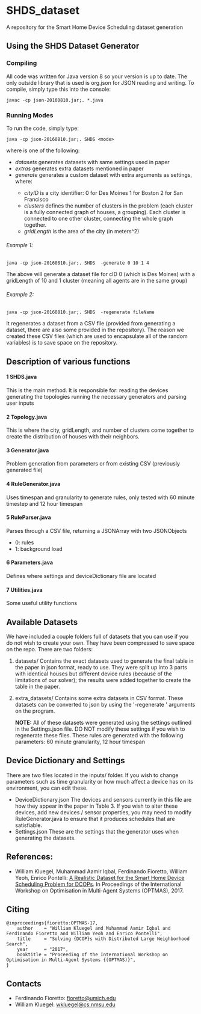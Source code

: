 # SHDS_dataset
A repository for the Smart Home Device Scheduling dataset generation


## Using the SHDS Dataset Generator

### Compiling

All code was written for Java version 8 so your version is up to date.
The only outside library that is used is org.json for JSON reading and writing.
To compile, simply type this into the console:
```
javac -cp json-20160810.jar;. *.java
```

### Running Modes
To run the code, simply type:
```
java -cp json-20160810.jar;. SHDS <mode>
```
where <mode> is one of the following:
- _datasets_	generates datasets with same settings used in paper
- _extras_	generates extra datasets mentioned in paper
- _generate_ <cityID> <gridLength> <clusterDiv> <numDevices> 
  generates a custom dataset with extra arguments as settings, where:
  - _cityID_  is a city identifier:
    0 for Des Moines
    1 for Boston
    2 for San Francisco
  - _clusters_  defines the number of clusters in the problem (each cluster is a fully connected graph of houses, a grouping). Each cluster is connected to one other cluster, connecting the whole graph together.
  - _gridLength_ is the area of the city (in meters^2) 


###### Example 1:
```
java -cp json-20160810.jar;. SHDS  -generate 0 10 1 4
```
The above will generate a dataset file for cID 0 (which is Des Moines) with a gridLength of 10 and 1 cluster (meaning all agents are in the same group)

###### Example 2:
```
java -cp json-20160810.jar;. SHDS  -regenerate fileName
```
It regenerates a dataset from a CSV file (provided from generating a dataset, there are also some provided in the repository). 
The reason we created these CSV files (which are used to encapsulate all of the random variables) is to save space on the repository.
        
## Description of various functions
#### 1 SHDS.java
This is the main method.
It is responsible for:
    reading the devices
    generating the topologies
    running the necessary generators and parsing user inputs

#### 2 Topology.java
This is where the city, gridLength, and number of clusters come together to create the distribution of houses with their neighbors.

#### 3 Generator.java
Problem generation from parameters or from existing CSV (previously generated file)

#### 4 RuleGenerator.java
Uses timespan and granularity to generate rules, only tested with 60 minute timestep and 12 hour timespan

#### 5 RuleParser.java
Parses through a CSV file, returning a JSONArray with two JSONObjects
- 0: rules
- 1: background load

#### 6 Parameters.java
Defines where settings and deviceDictionary file are located

#### 7 Utilities.java
Some useful utility functions


## Available Datasets
We have included a couple folders full of datasets that you can use if you do not wish to create your own.
They have been compressed to save space on the repo.
There are two folders:
1. datasets/
  Contains the exact datasets used to generate the final table in the paper in json format, ready to use. They were split up into 3 parts with identical houses but different device rules (because of the limitations of our solver); the results were added together to create the table in the paper.
2. extra_datasets/
  Contains some extra datasets in CSV format. These datasets can be converted to json by using the '-regenerate <filename>' arguments on the program.
  
	**NOTE:** All of these datasets were generated using the settings outlined in the Settings.json file. DO NOT modify these settings if you wish to regenerate these files.
      These rules are generated with the following parameters: 60 minute granularity, 12 hour timespan

## Device Dictionary and Settings
There are two files located in the inputs/ folder. If you wish to change parameters such as time granularity or how much affect a device has on its environment, you can edit these.

- DeviceDictionary.json  The devices and sensors currently in this file are how they appear in the paper in Table 3.
If you wish to alter these devices, add new devices / sensor properties, you may need to modify RuleGenerator.java to ensure that it produces schedules that are satisfiable.
- Settings.json	These are the settings that the generator uses when generating the datasets.


## References:
- William Kluegel, Muhammad Aamir Iqbal, Ferdinando Fioretto, William Yeoh, Enrico Pontelli: 
[A Realistic Dataset for the Smart Home Device Scheduling Problem for DCOPs](https://www.cs.nmsu.edu/~wyeoh/OPTMAS2017/). 
In Proceedings of the International Workshop on Optimisation in Multi-Agent Systems (OPTMAS), 2017.	


## Citing
```
@inproceedings{fioretto:OPTMAS-17,
    author    = "William Kluegel and Muhammad Aamir Iqbal and Ferdinando Fioretto and William Yeoh and Enrico Pontelli",
    title     = "Solving {DCOP}s with Distributed Large Neighborhood Search",
    year      = "2017",
    booktitle = "Proceeding of the International Workshop on Optimisation in Multi-Agent Systems {(OPTMAS)}",
}
```

## Contacts
- Ferdinando Fioretto: fioretto@umich.edu
- William Kluegel: wkluegel@cs.nmsu.edu